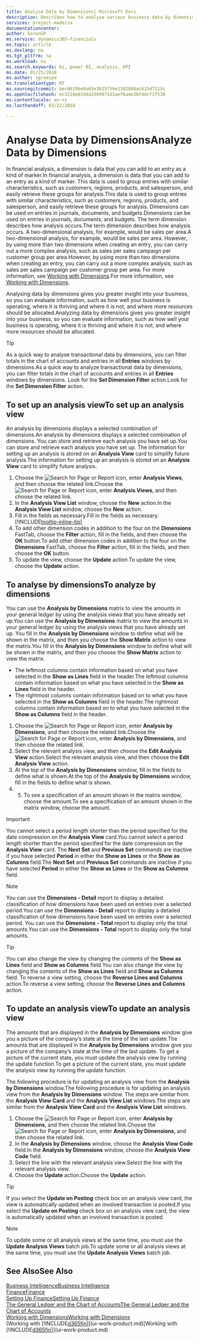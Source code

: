 ```yaml
---
title: Analyse Data by Dimensions| Microsoft Docs
description: Describes how to analyse various business data by dimensions.
services: project-madeira
documentationcenter: 
author: SorenGP
ms.service: dynamics365-financials
ms.topic: article
ms.devlang: na
ms.tgt_pltfrm: na
ms.workload: na
ms.search.keywords: bi, power BI, analysis, KPI
ms.date: 01/25/2018
ms.author: sgroespe
ms.translationtype: HT
ms.sourcegitcommit: bec0619be0a65e3625759e13d2866ac615d7513c
ms.openlocfilehash: ec3210e019da3369971d3aef6a4e38f4dcf1f530
ms.contentlocale: en-nz
ms.lasthandoff: 03/22/2018

---
```

#  <a name="analyze-data-by-dimensions"></a><span data-ttu-id="ef58c-103">Analyse Data by Dimensions</span><span class="sxs-lookup"><span data-stu-id="ef58c-103">Analyze Data by Dimensions</span></span>
<span data-ttu-id="ef58c-104">In financial analysis, a dimension is data that you can add to an entry as a kind of marker.</span><span class="sxs-lookup"><span data-stu-id="ef58c-104">In financial analysis, a dimension is data that you can add to an entry as a kind of marker.</span></span> <span data-ttu-id="ef58c-105">This data is used to group entries with similar characteristics, such as customers, regions, products, and salesperson, and easily retrieve these groups for analysis.</span><span class="sxs-lookup"><span data-stu-id="ef58c-105">This data is used to group entries with similar characteristics, such as customers, regions, products, and salesperson, and easily retrieve these groups for analysis.</span></span> <span data-ttu-id="ef58c-106">Dimensions can be used on entries in journals, documents, and budgets.</span><span class="sxs-lookup"><span data-stu-id="ef58c-106">Dimensions can be used on entries in journals, documents, and budgets.</span></span> <span data-ttu-id="ef58c-107">The term dimension describes how analysis occurs.</span><span class="sxs-lookup"><span data-stu-id="ef58c-107">The term dimension describes how analysis occurs.</span></span> <span data-ttu-id="ef58c-108">A two-dimensional analysis, for example, would be sales per area.</span><span class="sxs-lookup"><span data-stu-id="ef58c-108">A two-dimensional analysis, for example, would be sales per area.</span></span> <span data-ttu-id="ef58c-109">However, by using more than two dimensions when creating an entry, you can carry out a more complex analysis, such as sales per sales campaign per customer group per area.</span><span class="sxs-lookup"><span data-stu-id="ef58c-109">However, by using more than two dimensions when creating an entry, you can carry out a more complex analysis, such as sales per sales campaign per customer group per area.</span></span> <span data-ttu-id="ef58c-110">For more information, see [Working with Dimensions](finance-dimensions.md).</span><span class="sxs-lookup"><span data-stu-id="ef58c-110">For more information, see [Working with Dimensions](finance-dimensions.md).</span></span>

<span data-ttu-id="ef58c-111">Analysing data by dimensions gives you greater insight into your business, so you can evaluate information, such as how well your business is operating, where it is thriving and where it is not, and where more resources should be allocated.</span><span class="sxs-lookup"><span data-stu-id="ef58c-111">Analyzing data by dimensions gives you greater insight into your business, so you can evaluate information, such as how well your business is operating, where it is thriving and where it is not, and where more resources should be allocated.</span></span>

> [!TIP]
> <span data-ttu-id="ef58c-112">As a quick way to analyse transactional data by dimensions, you can filter totals in the chart of accounts and entries in all **Entries** windows by dimensions.</span><span class="sxs-lookup"><span data-stu-id="ef58c-112">As a quick way to analyze transactional data by dimensions, you can filter totals in the chart of accounts and entries in all **Entries** windows by dimensions.</span></span> <span data-ttu-id="ef58c-113">Look for the **Set Dimension Filter** action.</span><span class="sxs-lookup"><span data-stu-id="ef58c-113">Look for the **Set Dimension Filter** action.</span></span>

## <a name="to-set-up-an-analysis-view"></a><span data-ttu-id="ef58c-114">To set up an analysis view</span><span class="sxs-lookup"><span data-stu-id="ef58c-114">To set up an analysis view</span></span>  
<span data-ttu-id="ef58c-115">An analysis by dimensions displays a selected combination of dimensions.</span><span class="sxs-lookup"><span data-stu-id="ef58c-115">An analysis by dimensions displays a selected combination of dimensions.</span></span> <span data-ttu-id="ef58c-116">You can store and retrieve each analysis you have set up.</span><span class="sxs-lookup"><span data-stu-id="ef58c-116">You can store and retrieve each analysis you have set up.</span></span> <span data-ttu-id="ef58c-117">The information for setting up an analysis is stored on an **Analysis View** card to simplify future analysis.</span><span class="sxs-lookup"><span data-stu-id="ef58c-117">The information for setting up an analysis is stored on an **Analysis View** card to simplify future analysis.</span></span>  

1. <span data-ttu-id="ef58c-118">Choose the ![Search for Page or Report](media/ui-search/search_small.png "Search for Page or Report icon") icon, enter **Analysis Views**, and then choose the related link.</span><span class="sxs-lookup"><span data-stu-id="ef58c-118">Choose the ![Search for Page or Report](media/ui-search/search_small.png "Search for Page or Report icon") icon, enter **Analysis Views**, and then choose the related link.</span></span>  
2. <span data-ttu-id="ef58c-119">In the **Analysis View List** window, choose the **New** action.</span><span class="sxs-lookup"><span data-stu-id="ef58c-119">In the **Analysis View List** window, choose the **New** action.</span></span>
3. <span data-ttu-id="ef58c-120">Fill in the fields as necessary.</span><span class="sxs-lookup"><span data-stu-id="ef58c-120">Fill in the fields as necessary.</span></span> [!INCLUDE[tooltip-inline-tip](includes/tooltip-inline-tip_md.md)]
4. <span data-ttu-id="ef58c-121">To add other dimension codes in addition to the four on the **Dimensions** FastTab, choose the **Filter** action, fill in the fields, and then choose the **OK** button.</span><span class="sxs-lookup"><span data-stu-id="ef58c-121">To add other dimension codes in addition to the four on the **Dimensions** FastTab, choose the **Filter** action, fill in the fields, and then choose the **OK** button.</span></span>  
5. <span data-ttu-id="ef58c-122">To update the view, choose the **Update** action.</span><span class="sxs-lookup"><span data-stu-id="ef58c-122">To update the view, choose the **Update** action.</span></span>

## <a name="to-analyze-by-dimensions"></a><span data-ttu-id="ef58c-123">To analyse by dimensions</span><span class="sxs-lookup"><span data-stu-id="ef58c-123">To analyze by dimensions</span></span>
<span data-ttu-id="ef58c-124">You can use the **Analysis by Dimensions** matrix to view the amounts in your general ledger by using the analysis views that you have already set up.</span><span class="sxs-lookup"><span data-stu-id="ef58c-124">You can use the **Analysis by Dimensions** matrix to view the amounts in your general ledger by using the analysis views that you have already set up.</span></span> <span data-ttu-id="ef58c-125">You fill in the **Analysis by Dimensions** window to define what will be shown in the matrix, and then you choose the **Show Matrix** action to view the matrix.</span><span class="sxs-lookup"><span data-stu-id="ef58c-125">You fill in the **Analysis by Dimensions** window to define what will be shown in the matrix, and then you choose the **Show Matrix** action to view the matrix.</span></span>  

- <span data-ttu-id="ef58c-126">The leftmost columns contain information based on what you have selected in the **Show as Lines** field in the header.</span><span class="sxs-lookup"><span data-stu-id="ef58c-126">The leftmost columns contain information based on what you have selected in the **Show as Lines** field in the header.</span></span>  
- <span data-ttu-id="ef58c-127">The rightmost columns contain information based on to what you have selected in the **Show as Columns** field in the header.</span><span class="sxs-lookup"><span data-stu-id="ef58c-127">The rightmost columns contain information based on to what you have selected in the **Show as Columns** field in the header.</span></span>  

1. <span data-ttu-id="ef58c-128">Choose the ![Search for Page or Report](media/ui-search/search_small.png "Search for Page or Report icon") icon, enter **Analysis by Dimensions**, and then choose the related link.</span><span class="sxs-lookup"><span data-stu-id="ef58c-128">Choose the ![Search for Page or Report](media/ui-search/search_small.png "Search for Page or Report icon") icon, enter **Analysis by Dimensions**, and then choose the related link.</span></span>  
2. <span data-ttu-id="ef58c-129">Select the relevant analysis view, and then choose the **Edit Analysis View** action.</span><span class="sxs-lookup"><span data-stu-id="ef58c-129">Select the relevant analysis view,  and then choose the **Edit Analysis View** action.</span></span>
3. <span data-ttu-id="ef58c-130">At the top of the **Analysis by Dimensions** window, fill in the fields to define what is shown.</span><span class="sxs-lookup"><span data-stu-id="ef58c-130">At the top of the **Analysis by Dimensions** window, fill in the fields to define what is shown.</span></span>
4. 5. <span data-ttu-id="ef58c-131">To see a specification of an amount shown in the matrix window, choose the amount.</span><span class="sxs-lookup"><span data-stu-id="ef58c-131">To see a specification of an amount shown in the matrix window, choose the amount.</span></span>  

> [!IMPORTANT]  
>   <span data-ttu-id="ef58c-132">You cannot select a period length shorter than the period specified for the date compression on the **Analysis View** card.</span><span class="sxs-lookup"><span data-stu-id="ef58c-132">You cannot select a period length shorter than the period specified for the date compression on the **Analysis View** card.</span></span> <span data-ttu-id="ef58c-133">The **Next Set** and **Previous Set** commands are inactive if you have selected **Period** in either the **Show as Lines** or the **Show as Columns** field.</span><span class="sxs-lookup"><span data-stu-id="ef58c-133">The **Next Set** and **Previous Set** commands are inactive if you have selected **Period** in either the **Show as Lines** or the **Show as Columns** field.</span></span>  

> [!NOTE]  
>   <span data-ttu-id="ef58c-134">You can use the **Dimensions - Detail** report to display a detailed classification of how dimensions have been used on entries over a selected period.</span><span class="sxs-lookup"><span data-stu-id="ef58c-134">You can use the **Dimensions - Detail** report to display a detailed classification of how dimensions have been used on entries over a selected period.</span></span> <span data-ttu-id="ef58c-135">You can use the **Dimensions - Total** report to display only the total amounts.</span><span class="sxs-lookup"><span data-stu-id="ef58c-135">You can use the **Dimensions - Total** report to display only the total amounts.</span></span>  

> [!TIP]  
>   <span data-ttu-id="ef58c-136">You can also change the view by changing the contents of the **Show as Lines** field and **Show as Columns** field.</span><span class="sxs-lookup"><span data-stu-id="ef58c-136">You can also change the view by changing the contents of the **Show as Lines** field and **Show as Columns** field.</span></span> <span data-ttu-id="ef58c-137">To reverse a view setting, choose the **Reverse Lines and Columns** action.</span><span class="sxs-lookup"><span data-stu-id="ef58c-137">To reverse a view setting, choose the **Reverse Lines and Columns** action.</span></span>

## <a name="to-update-an-analysis-view"></a><span data-ttu-id="ef58c-138">To update an analysis view</span><span class="sxs-lookup"><span data-stu-id="ef58c-138">To update an analysis view</span></span>  
<span data-ttu-id="ef58c-139">The amounts that are displayed in the **Analysis by Dimensions** window give you a picture of the company’s state at the time of the last update.</span><span class="sxs-lookup"><span data-stu-id="ef58c-139">The amounts that are displayed in the **Analysis by Dimensions** window give you a picture of the company’s state at the time of the last update.</span></span> <span data-ttu-id="ef58c-140">To get a picture of the current state, you must update the analysis view by running the update function.</span><span class="sxs-lookup"><span data-stu-id="ef58c-140">To get a picture of the current state, you must update the analysis view by running the update function.</span></span>

<span data-ttu-id="ef58c-141">The following procedure is for updating an analysis view from the **Analysis by Dimensions** window.</span><span class="sxs-lookup"><span data-stu-id="ef58c-141">The following procedure is for updating an analysis view from the **Analysis by Dimensions** window.</span></span> <span data-ttu-id="ef58c-142">The steps are similar from the **Analysis View Card** and the **Analysis View List** windows.</span><span class="sxs-lookup"><span data-stu-id="ef58c-142">The steps are similar from the **Analysis View Card** and the **Analysis View List** windows.</span></span>  

1. <span data-ttu-id="ef58c-143">Choose the ![Search for Page or Report](media/ui-search/search_small.png "Search for Page or Report icon") icon, enter **Analysis by Dimensions**, and then choose the related link.</span><span class="sxs-lookup"><span data-stu-id="ef58c-143">Choose the ![Search for Page or Report](media/ui-search/search_small.png "Search for Page or Report icon") icon, enter **Analysis by Dimensions**, and then choose the related link.</span></span>  
2. <span data-ttu-id="ef58c-144">In the **Analysis by Dimensions** window, choose the **Analysis View Code** field.</span><span class="sxs-lookup"><span data-stu-id="ef58c-144">In the **Analysis by Dimensions** window, choose the **Analysis View Code** field.</span></span>  
3. <span data-ttu-id="ef58c-145">Select the line with the relevant analysis view.</span><span class="sxs-lookup"><span data-stu-id="ef58c-145">Select the line with the relevant analysis view.</span></span>  
4. <span data-ttu-id="ef58c-146">Choose the **Update** action.</span><span class="sxs-lookup"><span data-stu-id="ef58c-146">Choose the **Update** action.</span></span>  

> [!TIP]  
>   <span data-ttu-id="ef58c-147">If you select the **Update on Posting** check box on an analysis view card, the view is automatically updated when an involved transaction is posted.</span><span class="sxs-lookup"><span data-stu-id="ef58c-147">If you select the **Update on Posting** check box on an analysis view card, the view is automatically updated when an involved transaction is posted.</span></span>

> [!NOTE]  
>   <span data-ttu-id="ef58c-148">To update some or all analysis views at the same time, you must use the **Update Analysis Views** batch job.</span><span class="sxs-lookup"><span data-stu-id="ef58c-148">To update some or all analysis views at the same time, you must use the **Update Analysis Views** batch job.</span></span>  

## <a name="see-also"></a><span data-ttu-id="ef58c-149">See Also</span><span class="sxs-lookup"><span data-stu-id="ef58c-149">See Also</span></span>
[<span data-ttu-id="ef58c-150">Business Intelligence</span><span class="sxs-lookup"><span data-stu-id="ef58c-150">Business Intelligence</span></span>](bi.md)  
[<span data-ttu-id="ef58c-151">Finance</span><span class="sxs-lookup"><span data-stu-id="ef58c-151">Finance</span></span>](finance.md)  
[<span data-ttu-id="ef58c-152">Setting Up Finance</span><span class="sxs-lookup"><span data-stu-id="ef58c-152">Setting Up Finance</span></span>](finance-setup-finance.md)  
[<span data-ttu-id="ef58c-153">The General Ledger and the Chart of Accounts</span><span class="sxs-lookup"><span data-stu-id="ef58c-153">The General Ledger and the Chart of Accounts</span></span>](finance-general-ledger.md)  
[<span data-ttu-id="ef58c-154">Working with Dimensions</span><span class="sxs-lookup"><span data-stu-id="ef58c-154">Working with Dimensions</span></span>](finance-dimensions.md)  
<span data-ttu-id="ef58c-155">[Working with [!INCLUDE[d365fin](includes/d365fin_md.md)]](ui-work-product.md)</span><span class="sxs-lookup"><span data-stu-id="ef58c-155">[Working with [!INCLUDE[d365fin](includes/d365fin_md.md)]](ui-work-product.md)</span></span>  

